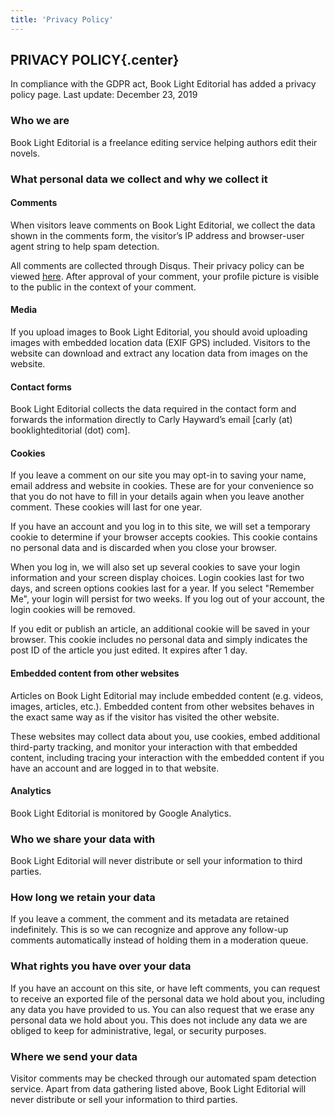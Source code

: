 ```yaml
---
title: 'Privacy Policy'
---
```


## PRIVACY POLICY{.center}

In compliance with the GDPR act, Book Light Editorial has added a privacy policy page. Last update: December 23, 2019

### Who we are

Book Light Editorial is a freelance editing service helping authors edit their novels.

### What personal data we collect and why we collect it

#### Comments

When visitors leave comments on Book Light Editorial, we collect the data shown in the comments form, the visitor’s IP address and browser-user agent string to help spam detection.

All comments are collected through Disqus. Their privacy policy can be viewed [here](https://help.disqus.com/en/articles/1717103-disqus-privacy-policy?target=_blank). After approval of your comment, your profile picture is visible to the public in the context of your comment.

#### Media

If you upload images to Book Light Editorial, you should avoid uploading images with embedded location data (EXIF GPS) included. Visitors to the website can download and extract any location data from images on the website.

#### Contact forms

Book Light Editorial collects the data required in the contact form and forwards the information directly to Carly Hayward’s email \[carly (at) booklighteditorial (dot) com].

#### Cookies

If you leave a comment on our site you may opt-in to saving your name, email address and website in cookies. These are for your convenience so that you do not have to fill in your details again when you leave another comment. These cookies will last for one year.

If you have an account and you log in to this site, we will set a temporary cookie to determine if your browser accepts cookies. This cookie contains no personal data and is discarded when you close your browser.

When you log in, we will also set up several cookies to save your login information and your screen display choices. Login cookies last for two days, and screen options cookies last for a year. If you select "Remember Me", your login will persist for two weeks. If you log out of your account, the login cookies will be removed.

If you edit or publish an article, an additional cookie will be saved in your browser. This cookie includes no personal data and simply indicates the post ID of the article you just edited. It expires after 1 day.

#### Embedded content from other websites

Articles on Book Light Editorial may include embedded content (e.g. videos, images, articles, etc.). Embedded content from other websites behaves in the exact same way as if the visitor has visited the other website.

These websites may collect data about you, use cookies, embed additional third-party tracking, and monitor your interaction with that embedded content, including tracing your interaction with the embedded content if you have an account and are logged in to that website.

#### Analytics

Book Light Editorial is monitored by Google Analytics.

### Who we share your data with

Book Light Editorial will never distribute or sell your information to third parties.

### How long we retain your data

If you leave a comment, the comment and its metadata are retained indefinitely. This is so we can recognize and approve any follow-up comments automatically instead of holding them in a moderation queue.

### What rights you have over your data

If you have an account on this site, or have left comments, you can request to receive an exported file of the personal data we hold about you, including any data you have provided to us. You can also request that we erase any personal data we hold about you. This does not include any data we are obliged to keep for administrative, legal, or security purposes.

### Where we send your data

Visitor comments may be checked through our automated spam detection service. Apart from data gathering listed above, Book Light Editorial will never distribute or sell your information to third parties.

